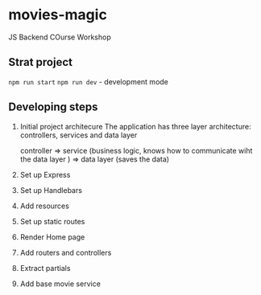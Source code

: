 # movies-magic
JS Backend COurse Workshop 

## Strat project 
`npm run start`
`npm run dev` - development mode

## Developing steps
1. Initial project architecure 
    The application has three layer architecture: controllers, services and data layer


    controller => service (business logic, knows how to communicate wiht the data layer ) => data layer (saves the data)

2. Set up Express

3. Set up Handlebars

4. Add resources

5. Set up static routes

6. Render Home page

7. Add routers and controllers

8. Extract partials

9. Add base movie service